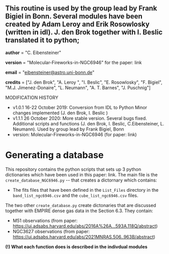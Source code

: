 ## This routine is used by the group lead by Frank Bigiel in Bonn. Several modules have been created by Adam Leroy and Erik Rosowlosky (written in idl). J. den Brok together with I. Beslic translated it to python; 

__author__  = "C. Eibensteiner"

__version__ = "Molecular-Fireworks-in-NGC6946"
for the paper: link

__email__   = "eibensteiner@astro.uni-bonn.de"

__credits__ = ["J. den Brok", "A. Leroy ", "I. Beslic", "E. Rosowlosky",
               "F. Bigiel", "M.J. Jimenez-Donaire", "L. Neumann", "A. T. Barnes", "J. Puschnig"]
               

MODIFICATION HISTORY
* v1.0.1 16-22 October 2019: Conversion from IDL to Python
        Minor changes implemented (J. den Brok, I. Beslic )
* v1.1.1 26 October 2020: More stable version. Several bugs fixed.
        Additional scripts and functions (J. den Brok, I. Beslic, C.Eibensteiner, L. Neumann).
        Used by group lead by Frank Bigiel, Bonn
* version: Molecular-Fireworks-in-NGC6946 (for paper: link)


# Generating a database

This repository contains the python scripts that sets up 3 python dictionaries which have been used in this paper: link. 
The main file is the `create_database_NGC6946.py` -- that creates a dictornary which contains: 

*  The fits files that have been defined in the `List_Files` directory in the `band_list_ngc6946.csv` and the `cube_list_ngc6946.csv` files.

The two other `create_database.py` create dictonaries that are discussed together with EMPIRE dense gas data in the Section 6.3. They contain:

* M51 observations (from paper: https://ui.adsabs.harvard.edu/abs/2016A%26A...593A.118Q/abstract)
* NGC3627 observations (from paper: https://ui.adsabs.harvard.edu/abs/2021MNRAS.506..963B/abstract)

**(!) What each function does is described in the indivdual modules**


